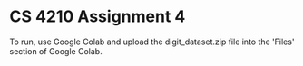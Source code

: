 # CS 4210 Assignment 4

To run, use Google Colab and upload the digit_dataset.zip file into the 'Files' section of Google Colab. 
